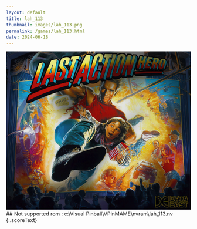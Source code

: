 ```yaml
---
layout: default
title: lah_113
thumbnail: images/lah_113.png
permalink: /games/lah_113.html
date: 2024-06-18
---
```


<img src="../images/lah_113.png" class="gameThumbnail img-fluid mx-auto align-middle">
## Not supported rom : c:\Visual Pinball\VPinMAME\nvram\lah_113.nv
{:.scoreText}


